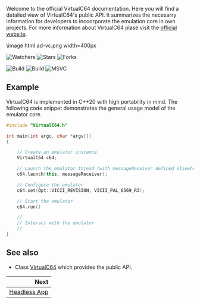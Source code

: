 Welcome to the official VirtualC64 documentation. Here you will find a detailed view of VirtualC64's public API. It summarizes the necesarry information for developers to incoorporate the emulation core in own projects. For more information about VirtualC64 plase visit the [official website](https://dirkwhoffmann.github.io/virtualc64/).

\image html ad-vc.png width=400px

![Watchers](https://img.shields.io/github/watchers/dirkwhoffmann/virtualC64?style=social)
![Stars](https://img.shields.io/github/stars/dirkwhoffmann/virtualC64?style=social)
![Forks](https://img.shields.io/github/forks/dirkwhoffmann/virtualC64?style=social)

![Build](https://github.com/dirkwhoffmann/virtualC64/workflows/CMake/badge.svg)
![Build](https://github.com/dirkwhoffmann/virtualC64/workflows/CMake-MinGW/badge.svg)
![MSVC](https://github.com/dirkwhoffmann/virtualC64/workflows/CMake-MSVC/badge.svg)

## Example

VirtualC64 is implemented in C++20 with high portability in mind. The following code snippet demonstrates the general usage model of the emulator core.

```cpp
#include "VirtualC64.h"

int main(int argc, char *argv[]) 
{

	// Create an emulator instance
	VirtualC64 c64;

	// Launch the emulator thread (with messageReceiver defined elsewhere)
	c64.launch(this, messageReceiver);

	// Configure the emulator
	c64.set(Opt::VICII_REVISION, VICII_PAL_6569_R3);

	// Start the emulator
	c64.run() 

	//
	// Interact with the emulator
	// 
}
```

## See also

- Class [VirtualC64](#vc64::VirtualC64) which provides the public API.

<div class="section_buttons">

|                        Next |
|----------------------------:|
| [Headless App](headless.md) |
 
</div>
